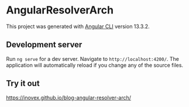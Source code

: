 # AngularResolverArch

This project was generated with [Angular CLI](https://github.com/angular/angular-cli) version 13.3.2.

## Development server

Run `ng serve` for a dev server. Navigate to `http://localhost:4200/`. The application will automatically reload if you change any of the source files.

## Try it out

https://inovex.github.io/blog-angular-resolver-arch/
